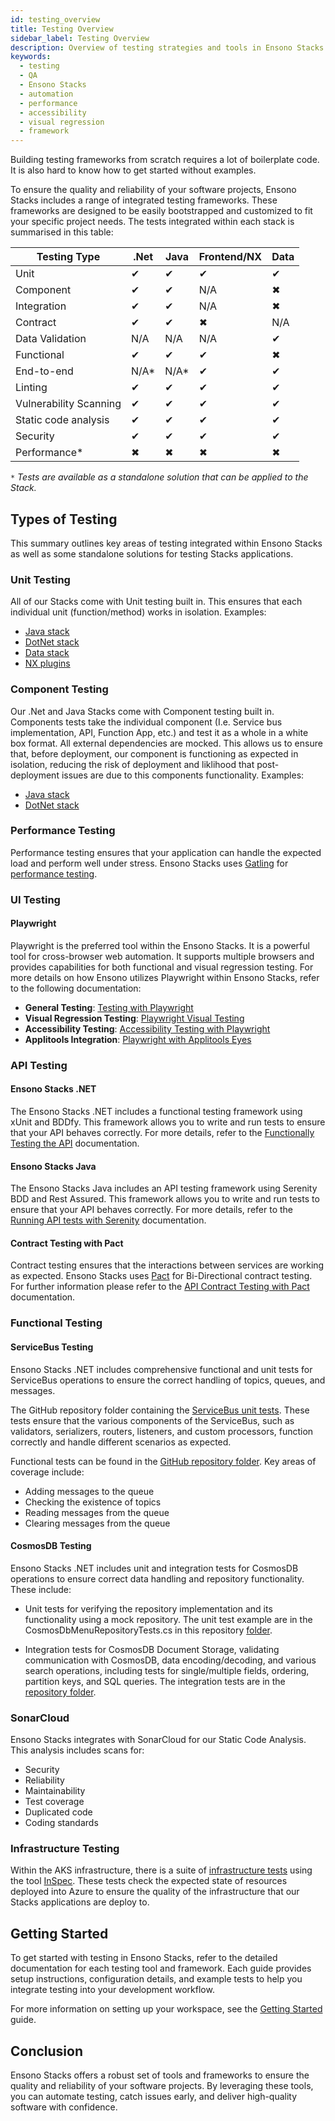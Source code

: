 ```yaml
---
id: testing_overview
title: Testing Overview
sidebar_label: Testing Overview
description: Overview of testing strategies and tools in Ensono Stacks
keywords:
  - testing
  - QA
  - Ensono Stacks
  - automation
  - performance
  - accessibility
  - visual regression
  - framework
---
```


Building testing frameworks from scratch requires a lot of boilerplate code. It is also hard to know how to get started without examples.

To ensure the quality and reliability of your software projects, Ensono Stacks includes a range of integrated testing frameworks. These frameworks are designed to be easily bootstrapped and customized to fit your specific project needs. The tests integrated within each stack is summarised in this table:

| Testing Type           | .Net | Java | Frontend/NX | Data |
|------------------------|------|------|-------------|------|
| Unit                   | ✔    | ✔    | ✔          | ✔    |
| Component              | ✔    | ✔    | N/A        | ✖     |
| Integration            | ✔    | ✔    | N/A        | ✖     |
| Contract               | ✔    | ✔     | ✖         | N/A  |
| Data Validation        | N/A   | N/A   | N/A       | ✔    |
| Functional             | ✔    | ✔    | ✔          | ✖    |
| End-to-end             | N/A*  | N/A*| ✔           | ✔    |
| Linting                | ✔    | ✔    | ✔          | ✔    |
| Vulnerability Scanning | ✔    | ✔    | ✔          | ✔    |
| Static code analysis   | ✔    | ✔    | ✔          | ✔    |
| Security               | ✔    | ✔    | ✔          | ✔    |
| Performance*           | ✖    | ✖    | ✖          | ✖    |

`*` _Tests are available as a standalone solution that can be applied to the Stack._

## Types of Testing

This summary outlines key areas of testing integrated within Ensono Stacks as well as some standalone solutions for testing Stacks applications.

### Unit Testing

All of our Stacks come with Unit testing built in. This ensures that each individual unit (function/method) works in isolation.
Examples:

- [Java stack](https://github.com/Ensono/stacks-java/blob/master/java/src/test/java/com/amido/stacks/workloads/menu/api/v1/CategoryControllerTest.java)
- [DotNet stack](https://github.com/Ensono/stacks-dotnet/tree/master/src/cqrs/src/api/xxENSONOxx.xxSTACKSxx.API.UnitTests)
- [Data stack](https://github.com/Ensono/stacks-data/tree/main/tests/unit)
- [NX plugins](https://github.com/Ensono/stacks-nx-plugins/blob/main/packages/common/test/src/lib/stacks-attributes.spec.ts)

### Component Testing

Our .Net and Java Stacks come with Component testing built in. Components tests take the individual component (I.e. Service bus implementation, API, Function App, etc.) and test it as a whole in a white box format. All external dependencies are mocked.
This allows us to ensure that, before deployment, our component is functioning as expected in isolation, reducing the risk of deployment and liklihood that post-deployment issues are due to this components functionality.
Examples:

- [Java stack](https://github.com/Ensono/stacks-java/blob/master/java/src/test/java/com/amido/stacks/workloads/actuator/ActuatorTest.java)
- [DotNet stack](https://github.com/Ensono/stacks-dotnet/tree/master/src/cqrs/src/api/xxENSONOxx.xxSTACKSxx.API.ComponentTests)


### Performance Testing

Performance testing ensures that your application can handle the expected load and perform well under stress. Ensono Stacks uses [Gatling](https://gatling.io/) for [performance testing](./performance_testing_gatling.md).

### UI Testing

#### Playwright

Playwright is the preferred tool within the Ensono Stacks.  It is a powerful tool for cross-browser web automation. It supports multiple browsers and provides capabilities for both functional and visual regression testing.  For more details on how Ensono utilizes Playwright within Ensono Stacks, refer to the following documentation:

- **General Testing**: [Testing with Playwright](./testing_in_nx/playwright_nx.md)
- **Visual Regression Testing**: [Playwright Visual Testing](./testing_in_nx/playwright_visual_testing.md)
- **Accessibility Testing**: [Accessibility Testing with Playwright](./testing_in_nx/playwright_accessibility_testing.md)
- **Applitools Integration**: [Playwright with Applitools Eyes](./testing_in_nx/playwright_visual_testing_applitools.md)

### API Testing

#### Ensono Stacks .NET

The Ensono Stacks .NET includes a functional testing framework using xUnit and BDDfy. This framework allows you to write and run tests to ensure that your API behaves correctly. For more details, refer to the [Functionally Testing the API](../workloads/azure/backend/netcore/testing/functional_testing_netcore.md) documentation.

#### Ensono Stacks Java

The Ensono Stacks Java includes an API testing framework using Serenity BDD and Rest Assured. This framework allows you to write and run tests to ensure that your API behaves correctly. For more details, refer to the [Running API tests with Serenity](../workloads/azure/backend/java/testing/execute_serenity_api_tests.md) documentation.

#### Contract Testing with Pact

Contract testing ensures that the interactions between services are working as expected. Ensono Stacks uses [Pact](https://docs.pact.io/) for Bi-Directional contract testing.  For further information please refer to the [API Contract Testing with Pact](./contract_testing_pact.md) documentation.

### Functional Testing

#### ServiceBus Testing

Ensono Stacks .NET includes comprehensive functional and unit tests for ServiceBus operations to ensure the correct handling of topics, queues, and messages.  

The GitHub repository folder containing the [ServiceBus unit tests](https://github.com/Ensono/stacks-dotnet/tree/master/src/shared/xxENSONOxx.xxSTACKSxx.Shared.Messaging.Azure.ServiceBus.Tests).  These tests ensure that the various components of the ServiceBus, such as validators, serializers, routers, listeners, and custom processors, function correctly and handle different scenarios as expected.

Functional tests can be found in the [GitHub repository folder](https://github.com/Ensono/stacks-dotnet/tree/master/src/func-cosmosdb-worker/src/tests/Functional/xxENSONOxx.xxSTACKSxx.Worker.FunctionalTests/Tests).  Key areas of coverage include:

- Adding messages to the queue
- Checking the existence of topics
- Reading messages from the queue
- Clearing messages from the queue

#### CosmosDB Testing

Ensono Stacks .NET includes unit and integration tests for CosmosDB operations to ensure correct data handling and repository functionality. These include:

- Unit tests for verifying the repository implementation and its functionality using a mock repository.  The unit test example are in the CosmosDbMenuRepositoryTests.cs in this repository [folder](https://github.com/Ensono/stacks-dotnet/blob/master/src/cqrs/src/api/xxENSONOxx.xxSTACKSxx.Infrastructure.UnitTests/). 

- Integration tests for CosmosDB Document Storage, validating communication with CosmosDB, data encoding/decoding, and various search operations, including tests for single/multiple fields, ordering, partition keys, and SQL queries.  The integration tests are in the [repository folder](https://github.com/Ensono/stacks-dotnet/tree/master/src/cqrs/src/api/xxENSONOxx.xxSTACKSxx.Infrastructure.IntegrationTests/CosmosDb/Integration). 

### SonarCloud

Ensono Stacks integrates with SonarCloud for our Static Code Analysis. This analysis includes scans for:

- Security
- Reliability
- Maintainability
- Test coverage
- Duplicated code
- Coding standards

### Infrastructure Testing

Within the AKS infrastructure, there is a suite of [infrastructure tests](https://github.com/Ensono/stacks-infrastructure-aks/tree/master/deploy/tests) using the tool [InSpec](https://github.com/inspec/inspec). These tests check the expected state of resources deployed into Azure to ensure the quality of the infrastructure that our Stacks applications are deploy to.

## Getting Started

To get started with testing in Ensono Stacks, refer to the detailed documentation for each testing tool and framework. Each guide provides setup instructions, configuration details, and example tests to help you integrate testing into your development workflow.

For more information on setting up your workspace, see the [Getting Started](../getting_started/setup.md) guide.

## Conclusion

Ensono Stacks offers a robust set of tools and frameworks to ensure the quality and reliability of your software projects. By leveraging these tools, you can automate testing, catch issues early, and deliver high-quality software with confidence.
